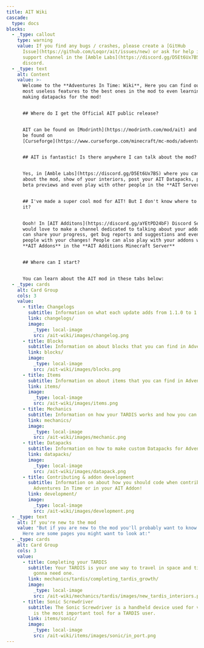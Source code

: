 ```yaml
---
title: AIT Wiki
cascade:
  type: docs
blocks:
  - _type: callout
    type: warning
    value: If you find any bugs / crashes, please create a [GitHub
      Issue](https://github.com/Loqor/ait/issues/new) or ask for help in the
      support channel in the [Amble Labs](https://discord.gg/D5Et6Ux7BS)
      discord.
  - _type: text
    alt: Content
    value: >-
      Welcome to the **Adventures In Time: Wiki**, Here you can find out on the
      most useless features to the best ones in the mod to even learning about
      making datapacks for the mod!


      ## Where do I get the Official AIT public release?


      AIT can be found on [Modrinth](https://modrinth.com/mod/ait) and can also
      be found on
      [Curseforge](https://www.curseforge.com/minecraft/mc-mods/adventures-in-time)


      ## AIT is fantastic! Is there anywhere I can talk about the mod?


      Yes, in [Amble Labs](https://discord.gg/D5Et6Ux7BS) where you can talk
      about the mod, show of your interiors, post your AIT Datapacks, pay to get
      beta previews and even play with other people in the **AIT Server**!


      ## I've made a super cool mod for AIT! But I don't know where to publish
      it?


      Oooh! In [AIT Additons](https://discord.gg/aYEtPD24bF) Discord Server we
      would love to make a channel dedicated to talking about your addon, you
      can share your progress, get bug reports and suggestions and even catch up
      people with your changes! People can also play with your addons with other
      **AIT Addons** in the **AIT Additions Minecraft Server**


      ## Where can I start?


      You can learn about the AIT mod in these tabs below:
  - _type: cards
    alt: Card Group
    cols: 3
    value:
      - title: Changelogs
        subtitle: Information on what each update adds from 1.1.0 to 1.2.0!
        link: changelogs/
        image:
          _type: local-image
          src: /ait-wiki/images/changelog.png
      - title: Blocks
        subtitle: Information on about blocks that you can find in Adventures In Time!
        link: blocks/
        image:
          _type: local-image
          src: /ait-wiki/images/blocks.png
      - title: Items
        subtitle: Information on about items that you can find in Adventures In Time!
        link: items/
        image:
          _type: local-image
          src: /ait-wiki/images/items.png
      - title: Mechanics
        subtitle: Information on how your TARDIS works and how you can pilot it!
        link: mechanics/
        image:
          _type: local-image
          src: /ait-wiki/images/mechanic.png
      - title: Datapacks
        subtitle: Information on how to make custom Datapacks for Adventures In Time!
        link: datapacks/
        image:
          _type: local-image
          src: /ait-wiki/images/datapack.png
      - title: Contributing & addon development
        subtitle: Information on about how you should code when contributing in
          Adventures In Time or in your AIT Addon!
        link: development/
        image:
          _type: local-image
          src: /ait-wiki/images/development.png
  - _type: text
    alt: If you're new to the mod
    value: "But if you are new to the mod you'll probably want to know how to start.
      Here are some pages you might want to look at:"
  - _type: cards
    alt: Card Group
    cols: 3
    value:
      - title: Completing your TARDIS
        subtitle: Your TARDIS is your one way to travel in space and time, so you are
          gonna need one.
        link: mechanics/tardis/completing_tardis_growth/
        image:
          _type: local-image
          src: /ait-wiki/mechanics/tardis/images/new_tardis_interiors.png
      - title: Sonic Screwdriver
        subtitle: The Sonic Screwdriver is a handheld device used for various tasks, and
          is the most important tool for a TARDIS user.
        link: items/sonic/
        image:
          _type: local-image
          src: /ait-wiki/items/images/sonic/in_port.png
---
```

